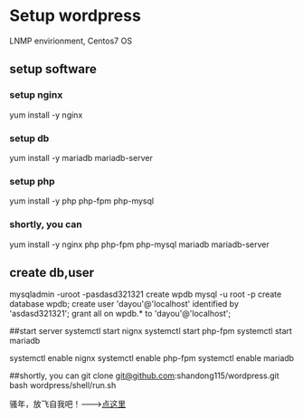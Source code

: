 # Setup wordpress

LNMP envirionment, Centos7 OS <br>

## setup software
### setup nginx
yum install -y nginx

### setup db
yum install -y mariadb mariadb-server

### setup php
yum install -y php php-fpm php-mysql

### shortly, you can
yum install -y nginx php php-fpm php-mysql mariadb mariadb-server

## create db,user
mysqladmin -uroot -pasdasd321321 create wpdb
mysql -u root -p
create database wpdb;
create user 'dayou'@'localhost' identified by 'asdasd321321';
grant all on wpdb.* to 'dayou'@'localhost';

##start server
systemctl start nignx
systemctl start php-fpm
systemctl start mariadb

systemctl enable nignx
systemctl enable php-fpm
systemctl enable mariadb


##shortly, you can
git clone git@github.com:shandong115/wordpress.git
bash wordpress/shell/run.sh

骚年，放飞自我吧！--->[点这里](http://zhaolixing.com)
